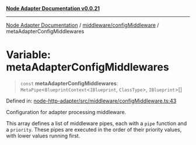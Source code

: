 [**Node Adapter Documentation v0.0.21**](../../../README.md)

***

[Node Adapter Documentation](../../../modules.md) / [middleware/configMiddleware](../README.md) / metaAdapterConfigMiddlewares

# Variable: metaAdapterConfigMiddlewares

> `const` **metaAdapterConfigMiddlewares**: `MetaPipe`\<`BlueprintContext`\<`IBlueprint`, `ClassType`\>, `IBlueprint`\>[]

Defined in: [node-http-adapter/src/middleware/configMiddleware.ts:43](https://github.com/stonemjs/node-http-adapter/blob/88c1ec7a02e567d3a955b5e02ef59e5d8858f965/src/middleware/configMiddleware.ts#L43)

Configuration for adapter processing middleware.

This array defines a list of middleware pipes, each with a `pipe` function and a `priority`.
These pipes are executed in the order of their priority values, with lower values running first.
